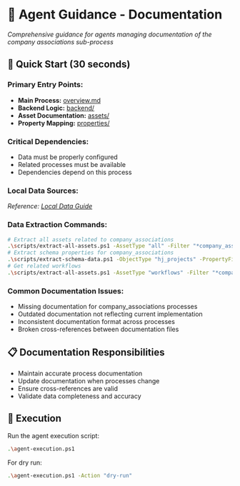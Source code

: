 # 🤖 Agent Guidance -  Documentation
*Comprehensive guidance for agents managing documentation of the company associations sub-process*

## 🚀 **Quick Start (30 seconds)**
### **Primary Entry Points:**
- **Main Process:** [overview.md](overview.md)
- **Backend Logic:** [backend/](backend/)
- **Asset Documentation:** [assets/](assets/)
- **Property Mapping:** [properties/](properties/)

### **Critical Dependencies:**
- Data must be properly configured
- Related processes must be available
- Dependencies depend on this process

### **Local Data Sources:**
*Reference: [Local Data Guide](../../shared/local-data-guide.md)*

### **Data Extraction Commands:**
```bash
# Extract all assets related to company_associations
.\scripts/extract-all-assets.ps1 -AssetType "all" -Filter "*company_associations*" -OutputFormat "csv"
# Extract schema properties for company_associations
.\scripts/extract-schema-data.ps1 -ObjectType "hj_projects" -PropertyFilter "*company_associations*"
# Get related workflows
.\scripts/extract-all-assets.ps1 -AssetType "workflows" -Filter "*company_associations*"
```

### **Common Documentation Issues:**
- Missing documentation for company_associations processes
- Outdated documentation not reflecting current implementation
- Inconsistent documentation format across processes
- Broken cross-references between documentation files

## 📋 **Documentation Responsibilities**
- Maintain accurate process documentation
- Update documentation when processes change
- Ensure cross-references are valid
- Validate data completeness and accuracy

## 🔧 **Execution**
Run the agent execution script:
```bash
.\agent-execution.ps1
```

For dry run:
```bash
.\agent-execution.ps1 -Action "dry-run"
```

